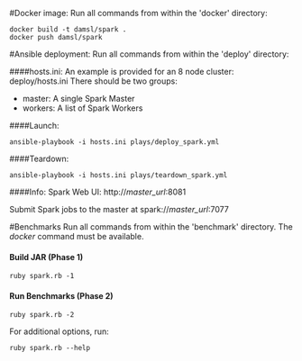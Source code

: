 #Docker image:
Run all commands from within the 'docker' directory:
```
docker build -t damsl/spark .
docker push damsl/spark
```

#Ansible deployment:
Run all commands from within the 'deploy' directory:

####hosts.ini:
An example is provided for an 8 node cluster: deploy/hosts.ini
There should be two groups:
  - master: A single Spark Master
  - workers: A list of Spark Workers

####Launch:
```
ansible-playbook -i hosts.ini plays/deploy_spark.yml
```

####Teardown:
```
ansible-playbook -i hosts.ini plays/teardown_spark.yml
```

####Info:
Spark Web UI: http://*master_url*:8081

Submit Spark jobs to the master at spark://*master_url*:7077

#Benchmarks
Run all commands from within the 'benchmark' directory. The *docker* command must be available.

#### Build JAR (Phase 1)
```
ruby spark.rb -1
```

#### Run Benchmarks (Phase 2)
```
ruby spark.rb -2
```

For additional options, run:
```
ruby spark.rb --help
```
